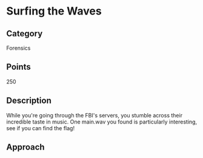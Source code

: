 # Surfing the Waves

## Category 
Forensics

## Points
250

## Description
While you're going through the FBI's servers, you stumble across their incredible taste in music. One main.wav you found is particularly interesting,
see if you can find the flag!

## Approach

